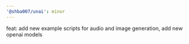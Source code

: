 ```yaml
---
'@shba007/unai': minor
---
```


feat: add new example scripts for audio and image generation, add new openai models
